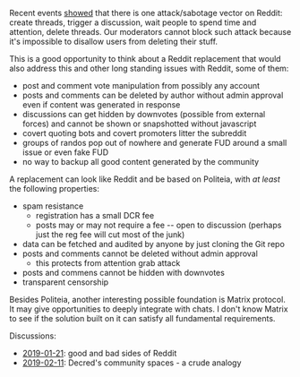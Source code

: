 Recent events [showed](https://www.reddit.com/r/decred/comments/a6ywpj/deleted_threads_with_valuable_discussion/) that there is one attack/sabotage vector on Reddit: create threads, trigger a discussion, wait people to spend time and attention, delete threads. Our moderators cannot block such attack because it's impossible to disallow users from deleting their stuff.

This is a good opportunity to think about a Reddit replacement that would also address this and other long standing issues with Reddit, some of them:

* post and comment vote manipulation from possibly any account
* posts and comments can be deleted by author without admin approval even if content was generated in response
* discussions can get hidden by downvotes (possible from external forces) and cannot be shown or snapshotted without javascript
* covert quoting bots and covert promoters litter the subreddit
* groups of randos pop out of nowhere and generate FUD around a small issue or even fake FUD
* no way to backup all good content generated by the community

A replacement can look like Reddit and be based on Politeia, with _at least_ the following properties:

* spam resistance
  * registration has a small DCR fee
  * posts may or may not require a fee -- open to discussion (perhaps just the reg fee will cut most of the junk)
* data can be fetched and audited by anyone by just cloning the Git repo
* posts and comments cannot be deleted without admin approval
  * this protects from attention grab attack
* posts and commens cannot be hidden with downvotes
* transparent censorship

Besides Politeia, another interesting possible foundation is Matrix protocol. It may give opportunities to deeply integrate with chats. I don't know Matrix to see if the solution built on it can satisfy all fundamental requirements.

Discussions:

* [2019-01-21](https://www.reddit.com/r/decred/comments/aib2x3/noah_pierau_on_blockchain_governance_decred/): good and bad sides of Reddit
* [2019-02-11](https://www.reddit.com/r/decred/comments/api7e7/decreds_community_spaces_a_crude_analogy/): Decred's community spaces - a crude analogy
